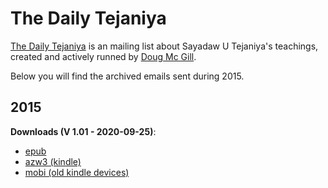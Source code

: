 # The Daily Tejaniya

[The Daily Tejaniya](http://mcgillreport.org/dailytejaniya.htm) is an mailing list about Sayadaw U Tejaniya's teachings, created and actively runned by [Doug Mc Gill](http://mcgillreport.org).

Below you will find the archived emails sent during 2015.


## 2015

**Downloads (V 1.01 - 2020-09-25)**:

- [epub](https://github.com/atrahhdis/tejaniya/raw/master/The%20Daily%20Tejaniya/2015/ebooks/The%20Daily%20Tejaniya%20-%202015%20-%20Sayadaw%20U%20Tejaniya%2C%20Doug%20Mc%20Gill.epub)
- [azw3 (kindle)](https://github.com/atrahhdis/tejaniya/raw/master/The%20Daily%20Tejaniya/2015/ebooks/The%20Daily%20Tejaniya%20-%202015%20-%20Sayadaw%20U%20Tejaniya%2C%20Doug%20Mc%20Gill.azw3)
- [mobi (old kindle devices)](https://github.com/atrahhdis/tejaniya/raw/master/The%20Daily%20Tejaniya/2015/ebooks/The%20Daily%20Tejaniya%20-%202015%20-%20Sayadaw%20U%20Tejaniya%2C%20Doug%20Mc%20Gill.mobi)